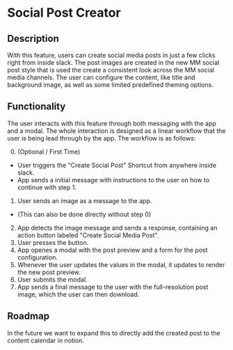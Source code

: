 # Social Post Creator

## Description

With this feature, users can create social media posts in just a few clicks right from inside slack. The post images are created in the new MM social post style that is used the create a consistent look across the MM social media channels. The user can configure the content, like title and background image, as well as some limited predefined theming options.

## Functionality

The user interacts with this feature through both messaging with the app and a modal. The whole interaction is designed as a linear workflow that the user is being lead through by the app. The workflow is as follows:

0. (Optional / First Time)
  - User triggers the "Create Social Post" Shortcut from anywhere inside slack.
  - App sends a initial message with instructions to the user on how to continue with step 1.
1. User sends an image as a message to the app.
  - (This can also be done directly without step 0)
2. App detects the image message and sends a response, containing an action button labeled "Create Social Media Post".
3. User presses the button.
4. App openes a modal with the post preview and a form for the post configuration.
5. Whenever the user updates the values in the modal, it updates to render the new post preview.
6. User submits the modal.
7. App sends a final message to the user with the full-resolution post image, which the user can then download.

## Roadmap

In the future we want to expand this to directly add the created post to the content calendar in notion.
